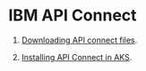 # IBM API Connect

1.  <a href="./01-download-api-connect-binaries">Downloading API connect files</a>.

1.  <a href="./02-install-in-aks">Installing API Connect in AKS</a>.


